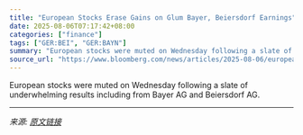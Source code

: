 ```yaml
---
title: "European Stocks Erase Gains on Glum Bayer, Beiersdorf Earnings"
date: 2025-08-06T07:17:42+08:00
categories: ["finance"]
tags: ["GER:BEI", "GER:BAYN"]
summary: "European stocks were muted on Wednesday following a slate of underwhelming results including from Bayer AG and Beiersdorf AG."
source_url: "https://www.bloomberg.com/news/articles/2025-08-06/european-stocks-edge-higher-with-earnings-and-tariffs-in-focus"
---
```


European stocks were muted on Wednesday following a slate of underwhelming results including from Bayer AG and Beiersdorf AG.

---

*来源: [原文链接](https://www.bloomberg.com/news/articles/2025-08-06/european-stocks-edge-higher-with-earnings-and-tariffs-in-focus)*

